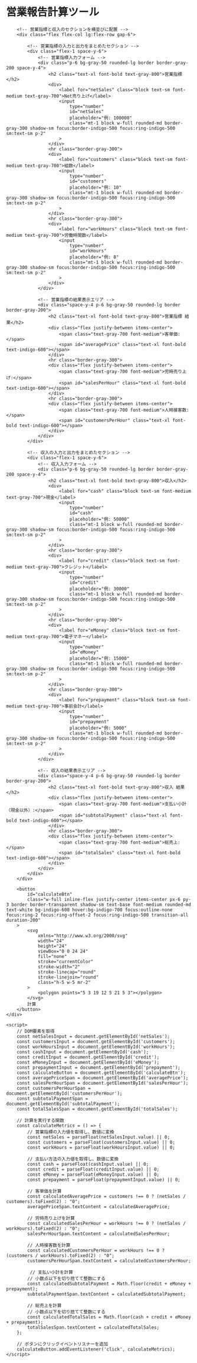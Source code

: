 <html lang="ja">
<head>
    <meta charset="UTF-8">
    <meta name="viewport" content="width=device-width, initial-scale=1.0">
    <title>営報計算ツール</title>
    <!-- Tailwind CSS CDN -->
    <script src="https://cdn.tailwindcss.com"></script>
    <style>
        @import url('https://fonts.googleapis.com/css2?family=Inter:wght@400;700&display=swap');
        body {
            font-family: 'Inter', sans-serif;
        }
    </style>
</head>
<body class="bg-gray-100 flex items-center justify-center min-h-screen p-4">
    <div class="w-full max-w-4xl p-8 bg-white rounded-2xl shadow-xl space-y-6">
        <h1 class="text-3xl font-bold text-center text-gray-800">営業報告計算ツール</h1>
        
        <!-- 営業指標と収入のセクションを横並びに配置 -->
        <div class="flex flex-col lg:flex-row gap-6">

            <!-- 営業指標の入力と出力をまとめたセクション -->
            <div class="flex-1 space-y-6">
                <!-- 営業指標入力フォーム -->
                <div class="p-6 bg-gray-50 rounded-lg border border-gray-200 space-y-4">
                    <h2 class="text-xl font-bold text-gray-800">営業指標</h2>
                    <div>
                        <label for="netSales" class="block text-sm font-medium text-gray-700">Net売り上げ</label>
                        <input
                            type="number"
                            id="netSales"
                            placeholder="例: 100000"
                            class="mt-1 block w-full rounded-md border-gray-300 shadow-sm focus:border-indigo-500 focus:ring-indigo-500 sm:text-sm p-2"
                        >
                    </div>
                    <hr class="border-gray-300">
                    <div>
                        <label for="customers" class="block text-sm font-medium text-gray-700">組数</label>
                        <input
                            type="number"
                            id="customers"
                            placeholder="例: 10"
                            class="mt-1 block w-full rounded-md border-gray-300 shadow-sm focus:border-indigo-500 focus:ring-indigo-500 sm:text-sm p-2"
                        >
                    </div>
                    <hr class="border-gray-300">
                    <div>
                        <label for="workHours" class="block text-sm font-medium text-gray-700">労働時間数</label>
                        <input
                            type="number"
                            id="workHours"
                            placeholder="例: 8"
                            class="mt-1 block w-full rounded-md border-gray-300 shadow-sm focus:border-indigo-500 focus:ring-indigo-500 sm:text-sm p-2"
                        >
                    </div>
                </div>

                <!-- 営業指標の結果表示エリア -->
                <div class="space-y-4 p-6 bg-gray-50 rounded-lg border border-gray-200">
                    <h2 class="text-xl font-bold text-gray-800">営業指標 結果</h2>
                    <div class="flex justify-between items-center">
                        <span class="text-gray-700 font-medium">客単価:</span>
                        <span id="averagePrice" class="text-xl font-bold text-indigo-600"></span>
                    </div>
                    <hr class="border-gray-300">
                    <div class="flex justify-between items-center">
                        <span class="text-gray-700 font-medium">労時売り上げ:</span>
                        <span id="salesPerHour" class="text-xl font-bold text-indigo-600"></span>
                    </div>
                    <hr class="border-gray-300">
                    <div class="flex justify-between items-center">
                        <span class="text-gray-700 font-medium">人時接客数:</span>
                        <span id="customersPerHour" class="text-xl font-bold text-indigo-600"></span>
                    </div>
                </div>
            </div>

            <!-- 収入の入力と出力をまとめたセクション -->
            <div class="flex-1 space-y-6">
                <!-- 収入入力フォーム -->
                <div class="p-6 bg-gray-50 rounded-lg border border-gray-200 space-y-4">
                    <h2 class="text-xl font-bold text-gray-800">収入</h2>
                    <div>
                        <label for="cash" class="block text-sm font-medium text-gray-700">現金</label>
                        <input
                            type="number"
                            id="cash"
                            placeholder="例: 50000"
                            class="mt-1 block w-full rounded-md border-gray-300 shadow-sm focus:border-indigo-500 focus:ring-indigo-500 sm:text-sm p-2"
                        >
                    </div>
                    <hr class="border-gray-300">
                    <div>
                        <label for="credit" class="block text-sm font-medium text-gray-700">クレジット</label>
                        <input
                            type="number"
                            id="credit"
                            placeholder="例: 30000"
                            class="mt-1 block w-full rounded-md border-gray-300 shadow-sm focus:border-indigo-500 focus:ring-indigo-500 sm:text-sm p-2"
                        >
                    </div>
                    <hr class="border-gray-300">
                    <div>
                        <label for="eMoney" class="block text-sm font-medium text-gray-700">電子マネー</label>
                        <input
                            type="number"
                            id="eMoney"
                            placeholder="例: 15000"
                            class="mt-1 block w-full rounded-md border-gray-300 shadow-sm focus:border-indigo-500 focus:ring-indigo-500 sm:text-sm p-2"
                        >
                    </div>
                    <hr class="border-gray-300">
                    <div>
                        <label for="prepayment" class="block text-sm font-medium text-gray-700">事前会計</label>
                        <input
                            type="number"
                            id="prepayment"
                            placeholder="例: 5000"
                            class="mt-1 block w-full rounded-md border-gray-300 shadow-sm focus:border-indigo-500 focus:ring-indigo-500 sm:text-sm p-2"
                        >
                    </div>
                </div>

                <!-- 収入の結果表示エリア -->
                <div class="space-y-4 p-6 bg-gray-50 rounded-lg border border-gray-200">
                    <h2 class="text-xl font-bold text-gray-800">収入 結果</h2>
                    <div class="flex justify-between items-center">
                        <span class="text-gray-700 font-medium">支払い小計（現金以外）:</span>
                        <span id="subtotalPayment" class="text-xl font-bold text-indigo-600"></span>
                    </div>
                    <hr class="border-gray-300">
                    <div class="flex justify-between items-center">
                        <span class="text-gray-700 font-medium">総売上:</span>
                        <span id="totalSales" class="text-xl font-bold text-indigo-600"></span>
                    </div>
                </div>
            </div>
        </div>

        <button
            id="calculateBtn"
            class="w-full inline-flex justify-center items-center px-6 py-3 border border-transparent shadow-sm text-base font-medium rounded-md text-white bg-indigo-600 hover:bg-indigo-700 focus:outline-none focus:ring-2 focus:ring-offset-2 focus:ring-indigo-500 transition-all duration-200"
        >
            <svg
                xmlns="http://www.w3.org/2000/svg"
                width="24"
                height="24"
                viewBox="0 0 24 24"
                fill="none"
                stroke="currentColor"
                stroke-width="2"
                stroke-linecap="round"
                stroke-linejoin="round"
                class="h-5 w-5 mr-2"
            >
                <polygon points="5 3 19 12 5 21 5 3"></polygon>
            </svg>
            計算
        </button>
    </div>

    <script>
        // DOM要素を取得
        const netSalesInput = document.getElementById('netSales');
        const customersInput = document.getElementById('customers');
        const workHoursInput = document.getElementById('workHours');
        const cashInput = document.getElementById('cash');
        const creditInput = document.getElementById('credit');
        const eMoneyInput = document.getElementById('eMoney');
        const prepaymentInput = document.getElementById('prepayment');
        const calculateButton = document.getElementById('calculateBtn');
        const averagePriceSpan = document.getElementById('averagePrice');
        const salesPerHourSpan = document.getElementById('salesPerHour');
        const customersPerHourSpan = document.getElementById('customersPerHour');
        const subtotalPaymentSpan = document.getElementById('subtotalPayment');
        const totalSalesSpan = document.getElementById('totalSales');

        // 計算を実行する関数
        const calculateMetrics = () => {
            // 営業指標の入力値を取得し、数値に変換
            const netSales = parseFloat(netSalesInput.value) || 0;
            const customers = parseFloat(customersInput.value) || 0;
            const workHours = parseFloat(workHoursInput.value) || 0;

            // 支払い方法の入力値を取得し、数値に変換
            const cash = parseFloat(cashInput.value) || 0;
            const credit = parseFloat(creditInput.value) || 0;
            const eMoney = parseFloat(eMoneyInput.value) || 0;
            const prepayment = parseFloat(prepaymentInput.value) || 0;

            // 客単価を計算
            const calculatedAveragePrice = customers !== 0 ? (netSales / customers).toFixed(2) : "0";
            averagePriceSpan.textContent = calculatedAveragePrice;

            // 労時売り上げを計算
            const calculatedSalesPerHour = workHours !== 0 ? (netSales / workHours).toFixed(2) : "0";
            salesPerHourSpan.textContent = calculatedSalesPerHour;

            // 人時接客数を計算
            const calculatedCustomersPerHour = workHours !== 0 ? (customers / workHours).toFixed(2) : "0";
            customersPerHourSpan.textContent = calculatedCustomersPerHour;
            
             // 支払い小計を計算
            // 小数点以下を切り捨てて整数にする
            const calculatedSubtotalPayment = Math.floor(credit + eMoney + prepayment);
            subtotalPaymentSpan.textContent = calculatedSubtotalPayment;
            
            // 総売上を計算
            // 小数点以下を切り捨てて整数にする
            const calculatedTotalSales = Math.floor(cash + credit + eMoney + prepayment);
            totalSalesSpan.textContent = calculatedTotalSales;
        };

        // ボタンにクリックイベントリスナーを追加
        calculateButton.addEventListener('click', calculateMetrics);
    </script>
</body>
</html>

